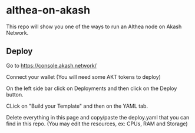 # althea-on-akash

This repo will show you one of the ways to run an Althea node on Akash Network.

## Deploy

Go to https://console.akash.network/

Connect your wallet (You will need some AKT tokens to deploy)

On the left side bar click on Deployments and then click on the Deploy button.

CLick on "Build your Template" and then on the YAML tab.

Delete everything in this page and copy/paste the deploy.yaml that you can find in this repo. (You may edit the resources, ex: CPUs, RAM and Storage)

